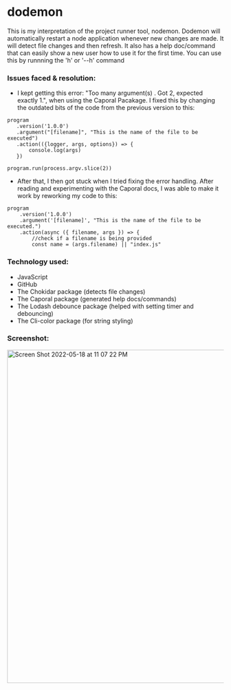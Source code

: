 # dodemon
 This is my interpretation of the project runner tool, nodemon. Dodemon will automatically restart a node application whenever new changes are made. It will detect file changes and then refresh. It also has a help doc/command that can easily show a new user how to use it for the first time. You can use this by runnning the 'h' or '--h' command

 <h3>Issues faced & resolution:</h3>
 
 - I kept getting this error: "Too many argument(s) . Got 2, expected exactly 1.", when using the Caporal Pacakage. I fixed this by changing the  outdated bits of the code from the previous version to this:
 
 ```
 program
    .version('1.0.0')
    .argument("[filename]", "This is the name of the file to be executed")
    .action(({logger, args, options}) => {
        console.log(args)
    })

program.run(process.argv.slice(2))
```
- After that, I then got stuck when I tried fixing the error handling. After reading and experimenting with the Caporal docs, I was able to make it work by reworking my code to this:

```
program
    .version('1.0.0')
    .argument('[filename]', "This is the name of the file to be executed.")
    .action(async ({ filename, args }) => {
        //check if a filename is being provided
        const name = (args.filename) || "index.js"

```

<h3>Technology used:</h3>

- JavaScript
- GitHub
- The Chokidar package (detects file changes)
- The Caporal package (generated help docs/commands)
- The Lodash debounce package (helped with setting timer and debouncing)
- The Cli-color package (for string styling)



<h3>Screenshot:</h3>
<img width="775" alt="Screen Shot 2022-05-18 at 11 07 22 PM" src="https://user-images.githubusercontent.com/40691059/169137535-be7cad39-e8c7-4f9b-b212-2275617dcf1f.png">

